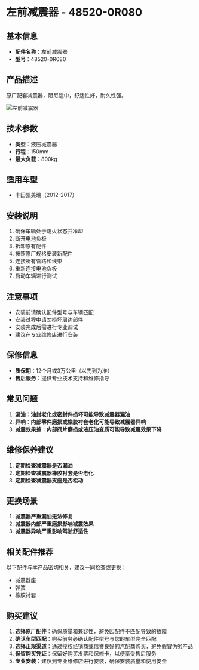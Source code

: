 # 左前减震器 - 48520-0R080

## 基本信息

- **配件名称**：左前减震器
- **型号**：48520-0R080

## 产品描述

原厂配套减震器，阻尼适中，舒适性好，耐久性强。


![左前减震器](/image/car-parts/48520-0R080.jpg)

## 技术参数

- **类型**：液压减震器
- **行程**：150mm
- **最大负载**：800kg

## 适用车型

- 丰田凯美瑞（2012-2017）

## 安装说明

1. 确保车辆处于熄火状态并冷却
2. 断开电池负极
3. 拆卸原有配件
4. 按照原厂规格安装新配件
5. 连接所有管路和线束
6. 重新连接电池负极
7. 启动车辆进行测试

## 注意事项

- 安装前请确认配件型号与车辆匹配
- 安装过程中请勿损坏周边部件
- 安装完成后需进行专业调试
- 建议在专业维修店进行安装

## 保修信息

- **质保期**：12个月或3万公里（以先到为准）
- **售后服务**：提供专业技术支持和维修指导

## 常见问题

1. **漏油：油封老化或密封件损坏可能导致减震器漏油**
2. **异响：内部零件磨损或橡胶衬套老化可能导致减震器异响**
3. **减震效果差：内部阀片磨损或液压油变质可能导致减震效果下降**

## 维修保养建议

1. **定期检查减震器是否漏油**
2. **定期检查减震器橡胶衬套是否老化**
3. **定期检查减震器支座是否松动**

## 更换场景

1. **减震器严重漏油无法修复**
2. **减震器内部严重磨损影响减震效果**
3. **减震器异响严重影响驾驶舒适性**

## 相关配件推荐

以下配件与本产品密切相关，建议一同检查或更换：

- 减震器座
- 弹簧
- 橡胶衬套

## 购买建议

1. **选择原厂配件**：确保质量和兼容性，避免因配件不匹配导致的故障
2. **确认车型匹配**：购买前务必确认配件型号与您的车型完全匹配
3. **选择正规渠道**：通过授权经销商或信誉良好的汽配商购买，避免假冒伪劣产品
4. **保留购买凭证**：保留好购买发票和保修卡，以便享受售后服务
5. **专业安装**：建议到专业维修店进行安装，确保安装质量和使用安全
